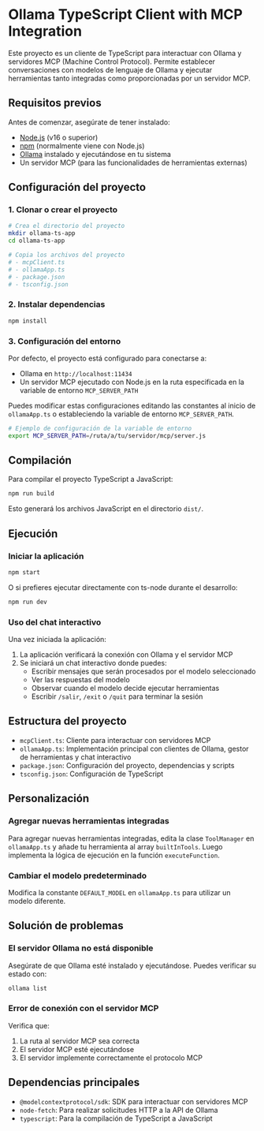 # Ollama TypeScript Client with MCP Integration

Este proyecto es un cliente de TypeScript para interactuar con Ollama y servidores MCP (Machine Control Protocol). Permite establecer conversaciones con modelos de lenguaje de Ollama y ejecutar herramientas tanto integradas como proporcionadas por un servidor MCP.

## Requisitos previos

Antes de comenzar, asegúrate de tener instalado:

- [Node.js](https://nodejs.org/) (v16 o superior)
- [npm](https://www.npmjs.com/) (normalmente viene con Node.js)
- [Ollama](https://ollama.ai/) instalado y ejecutándose en tu sistema
- Un servidor MCP (para las funcionalidades de herramientas externas)

## Configuración del proyecto

### 1. Clonar o crear el proyecto

```bash
# Crea el directorio del proyecto
mkdir ollama-ts-app
cd ollama-ts-app

# Copia los archivos del proyecto
# - mcpClient.ts
# - ollamaApp.ts
# - package.json
# - tsconfig.json
```

### 2. Instalar dependencias

```bash
npm install
```

### 3. Configuración del entorno

Por defecto, el proyecto está configurado para conectarse a:
- Ollama en `http://localhost:11434`
- Un servidor MCP ejecutado con Node.js en la ruta especificada en la variable de entorno `MCP_SERVER_PATH`

Puedes modificar estas configuraciones editando las constantes al inicio de `ollamaApp.ts` o estableciendo la variable de entorno `MCP_SERVER_PATH`.

```bash
# Ejemplo de configuración de la variable de entorno
export MCP_SERVER_PATH=/ruta/a/tu/servidor/mcp/server.js
```

## Compilación

Para compilar el proyecto TypeScript a JavaScript:

```bash
npm run build
```

Esto generará los archivos JavaScript en el directorio `dist/`.

## Ejecución

### Iniciar la aplicación

```bash
npm start
```

O si prefieres ejecutar directamente con ts-node durante el desarrollo:

```bash
npm run dev
```

### Uso del chat interactivo

Una vez iniciada la aplicación:

1. La aplicación verificará la conexión con Ollama y el servidor MCP
2. Se iniciará un chat interactivo donde puedes:
   - Escribir mensajes que serán procesados por el modelo seleccionado
   - Ver las respuestas del modelo
   - Observar cuando el modelo decide ejecutar herramientas
   - Escribir `/salir`, `/exit` o `/quit` para terminar la sesión

## Estructura del proyecto

- `mcpClient.ts`: Cliente para interactuar con servidores MCP
- `ollamaApp.ts`: Implementación principal con clientes de Ollama, gestor de herramientas y chat interactivo
- `package.json`: Configuración del proyecto, dependencias y scripts
- `tsconfig.json`: Configuración de TypeScript

## Personalización

### Agregar nuevas herramientas integradas

Para agregar nuevas herramientas integradas, edita la clase `ToolManager` en `ollamaApp.ts` y añade tu herramienta al array `builtInTools`. Luego implementa la lógica de ejecución en la función `executeFunction`.

### Cambiar el modelo predeterminado

Modifica la constante `DEFAULT_MODEL` en `ollamaApp.ts` para utilizar un modelo diferente.

## Solución de problemas

### El servidor Ollama no está disponible

Asegúrate de que Ollama esté instalado y ejecutándose. Puedes verificar su estado con:

```bash
ollama list
```

### Error de conexión con el servidor MCP

Verifica que:
1. La ruta al servidor MCP sea correcta
2. El servidor MCP esté ejecutándose
3. El servidor implemente correctamente el protocolo MCP

## Dependencias principales

- `@modelcontextprotocol/sdk`: SDK para interactuar con servidores MCP
- `node-fetch`: Para realizar solicitudes HTTP a la API de Ollama
- `typescript`: Para la compilación de TypeScript a JavaScript
